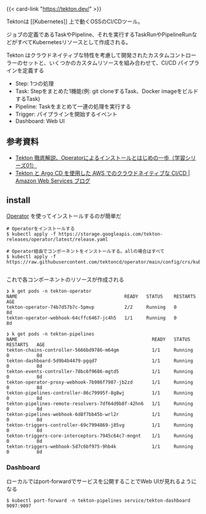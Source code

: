 {{< card-link "https://tekton.dev/" >}}

Tektonは [[Kubernetes]] 上で動くOSSのCI/CDツール。

ジョブの定義であるTaskやPipeline、それを実行するTaskRunやPipelineRunなどがすべてKubernetesリソースとして作成される。

Tekton はクラウドネイティブな特性を考慮して開発されたカスタムコントローラーのセットと、いくつかのカスタムリソースを組み合わせて、CI/CD パイプラインを定義する

- Step: 1つの処理
- Task: Stepをまとめた1機能(例: git cloneするTask、Docker imageをビルドするTask)
- Pipeline: Taskをまとめて一連の処理を実行する
- Trigger: パイプラインを開始するイベント
- Dashboard: Web UI

## 参考資料

- [Tekton 徹底解説、Operatorによるインストールとはじめの一歩（学習シリーズ01）](https://blog.mosuke.tech/entry/2020/05/10/tekton-operator/)
- [Tekton と Argo CD を使用した AWS でのクラウドネイティブな CI/CD | Amazon Web Services ブログ](https://aws.amazon.com/jp/blogs/news/cloud-native-ci-cd-with-tekton-and-argocd-on-aws/)

## install

[Operator](https://github.com/tektoncd/operator/blob/main/docs/install.md) を使ってインストールするのが簡単だ


```shell
# Operatorをインストールする
$ kubectl apply -f https://storage.googleapis.com/tekton-releases/operator/latest/release.yaml

# Operator経由でコンポーネントをインストールする。allの場合はすべて
$ kubectl apply -f https://raw.githubusercontent.com/tektoncd/operator/main/config/crs/kubernetes/config/all/operator_v1alpha1_config_cr.yaml


```

これで各コンポーネントのリソースが作成される

```shell
❯ k get pods -n tekton-operator
NAME                                       READY   STATUS    RESTARTS   AGE
tekton-operator-74b7d57b7c-5pmvp           2/2     Running   0          8d
tekton-operator-webhook-64cffc6467-jc4h5   1/1     Running   0          8d

❯ k get pods -n tekton-pipelines
NAME                                                 READY   STATUS    RESTARTS   AGE
tekton-chains-controller-5666bd9786-m64gm            1/1     Running   0          8d
tekton-dashboard-5d9b4b4479-pgqd7                    1/1     Running   0          8d
tekton-events-controller-78bc6f9686-mgtd5            1/1     Running   0          8d
tekton-operator-proxy-webhook-7b986f7987-jb2zd       1/1     Running   0          8d
tekton-pipelines-controller-86c79995f-8g8wj          1/1     Running   0          8d
tekton-pipelines-remote-resolvers-7df64d9b8f-42hn6   1/1     Running   0          8d
tekton-pipelines-webhook-6d8f7bb45b-wrl2r            1/1     Running   0          8d
tekton-triggers-controller-69c7994869-j85vg          1/1     Running   0          8d
tekton-triggers-core-interceptors-7945c64c7-mngnt    1/1     Running   0          8d
tekton-triggers-webhook-5d7c6bf975-9hb4k             1/1     Running   0          8d
```


### Dashboard 

ローカルではport-forwardでサービスを公開することでWeb UIが見れるようになる

```shell
$ kubectl port-forward -n tekton-pipelines service/tekton-dashboard 9097:9097
```
